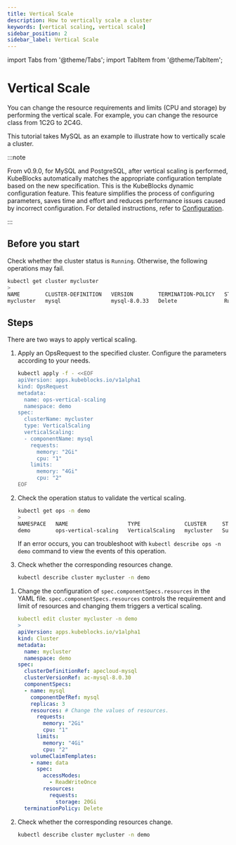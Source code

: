 ```yaml
---
title: Vertical Scale
description: How to vertically scale a cluster
keywords: [vertical scaling, vertical scale]
sidebar_position: 2
sidebar_label: Vertical Scale
---
```


import Tabs from '@theme/Tabs';
import TabItem from '@theme/TabItem';

# Vertical Scale

You can change the resource requirements and limits (CPU and storage) by performing the vertical scale. For example, you can change the resource class from 1C2G to 2C4G.

This tutorial takes MySQL as an example to illustrate how to vertically scale a cluster.

:::note

From v0.9.0, for MySQL and PostgreSQL, after vertical scaling is performed, KubeBlocks automatically matches the appropriate configuration template based on the new specification. This is the KubeBlocks dynamic configuration feature. This feature simplifies the process of configuring parameters, saves time and effort and reduces performance issues caused by incorrect configuration. For detailed instructions, refer to [Configuration](./../../kubeblocks-for-apecloud-mysql/configuration/configuration.md).

:::

## Before you start

Check whether the cluster status is `Running`. Otherwise, the following operations may fail.

```bash
kubectl get cluster mycluster
>
NAME        CLUSTER-DEFINITION   VERSION        TERMINATION-POLICY   STATUS    AGE
mycluster   mysql                mysql-8.0.33   Delete               Running   4d18h
```

## Steps

There are two ways to apply vertical scaling.

<Tabs>

<TabItem value="OpsRequest" label="OpsRequest" default>

1. Apply an OpsRequest to the specified cluster. Configure the parameters according to your needs.

   ```bash
   kubectl apply -f - <<EOF
   apiVersion: apps.kubeblocks.io/v1alpha1
   kind: OpsRequest
   metadata:
     name: ops-vertical-scaling
     namespace: demo
   spec:
     clusterName: mycluster
     type: VerticalScaling
     verticalScaling:
     - componentName: mysql
       requests:
         memory: "2Gi"
         cpu: "1"
       limits:
         memory: "4Gi"
         cpu: "2"
   EOF
   ```

2. Check the operation status to validate the vertical scaling.

   ```bash
   kubectl get ops -n demo
   >
   NAMESPACE   NAME                   TYPE              CLUSTER     STATUS    PROGRESS   AGE
   demo        ops-vertical-scaling   VerticalScaling   mycluster   Succeed   3/3        6m
   ```

   If an error occurs, you can troubleshoot with `kubectl describe ops -n demo` command to view the events of this operation.

3. Check whether the corresponding resources change.

   ```bash
   kubectl describe cluster mycluster -n demo
   ```

</TabItem>
  
<TabItem value="Edit the cluster YAML file" label="Edit the cluster YAML file">

1. Change the configuration of `spec.componentSpecs.resources` in the YAML file. `spec.componentSpecs.resources` controls the requirement and limit of resources and changing them triggers a vertical scaling.

   ```yaml
   kubectl edit cluster mycluster -n demo
   >
   apiVersion: apps.kubeblocks.io/v1alpha1
   kind: Cluster
   metadata:
     name: mycluster
     namespace: demo
   spec:
     clusterDefinitionRef: apecloud-mysql
     clusterVersionRef: ac-mysql-8.0.30
     componentSpecs:
     - name: mysql
       componentDefRef: mysql
       replicas: 3
       resources: # Change the values of resources.
         requests:
           memory: "2Gi"
           cpu: "1"
         limits:
           memory: "4Gi"
           cpu: "2"
       volumeClaimTemplates:
       - name: data
         spec:
           accessModes:
             - ReadWriteOnce
           resources:
             requests:
               storage: 20Gi
     terminationPolicy: Delete
   ```

2. Check whether the corresponding resources change.

   ```bash
   kubectl describe cluster mycluster -n demo
   ```

</TabItem>

</Tabs>
